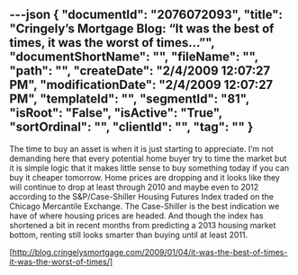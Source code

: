 ---json
{
  "documentId": "2076072093",
  "title": "Cringely’s Mortgage Blog: “It was the best of times, it was the worst of times…”",
  "documentShortName": "",
  "fileName": "",
  "path": "",
  "createDate": "2/4/2009 12:07:27 PM",
  "modificationDate": "2/4/2009 12:07:27 PM",
  "templateId": "",
  "segmentId": "81",
  "isRoot": "False",
  "isActive": "True",
  "sortOrdinal": "",
  "clientId": "",
  "tag": ""
}
---

The time to buy an asset is when it is just starting to appreciate. I’m not demanding here that every potential home buyer try to time the market but it is simple logic that it makes little sense to buy something today if you can buy it cheaper tomorrow. Home prices are dropping and it looks like they will continue to drop at least through 2010 and maybe even to 2012 according to the S&P/Case-Shiller Housing Futures Index traded on the Chicago Mercantile Exchange. The Case-Shiller is the best indication we have of where housing prices are headed. And though the index has shortened a bit in recent months from predicting a 2013 housing market bottom, renting still looks smarter than buying until at least 2011.

[http://blog.cringelysmortgage.com/2009/01/04/it-was-the-best-of-times-it-was-the-worst-of-times/]
